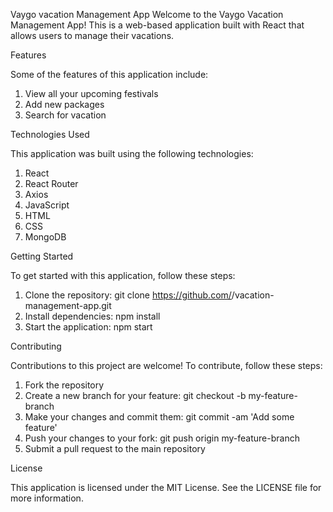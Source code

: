 Vaygo vacation Management App
Welcome to the Vaygo Vacation Management App! This is a web-based application built with React that allows users to manage their vacations.


Features

Some of the features of this application include:

1. View all your upcoming festivals
2. Add new packages
3. Search for vacation


Technologies Used

This application was built using the following technologies:

1. React
2. React Router
3. Axios
4. JavaScript
5. HTML
6. CSS
7. MongoDB


Getting Started

To get started with this application, follow these steps:

1. Clone the repository: git clone https://github.com/<your-github-username>/vacation-management-app.git
2. Install dependencies: npm install
3. Start the application: npm start


Contributing

Contributions to this project are welcome! To contribute, follow these steps:

1. Fork the repository
2. Create a new branch for your feature: git checkout -b my-feature-branch
3. Make your changes and commit them: git commit -am 'Add some feature'
4. Push your changes to your fork: git push origin my-feature-branch
5. Submit a pull request to the main repository


License

This application is licensed under the MIT License. See the LICENSE file for more information.
